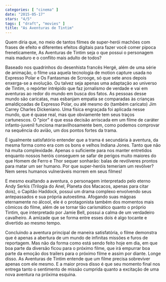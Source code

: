 ```yaml
---
categories: [ "cinema" ]
date: "2015-05-17"
stars: "4/5"
tags: [ "draft", "movies" ]
title: "As Aventuras de Tintim"
---
```

Quem diria que, no meio de tantos filmes de super-herói machões com
frases de efeito e diferentes efeitos digitais para fazer você comer
pipoca freneticamente, As Aventuras de Tintim seja o que possui o
personagem mais maduro e o conflito mais adulto de todos?

Baseado nos quadrinhos do desenhista francês Hergé, além de uma
série de animação, o filme usa aquela tecnologia de motion capture
usada no Expresso Polar e Os Fantasmas de Scrooge, só que sete anos
depois enxerga-se a evolução. Ou talvez seja apenas uma adaptação ao
universo de Tintim, o repórter intrépido que faz jornalismo de verdade
e vai em aventuras ao redor do mundo em busca dos fatos. As pessoas desse
mundo são caricatas, mas esbanjam empatia se comparadas às crianças
amaldiçoadas de Expresso Polar, ou até mesmo do (também caricato)
Jim Carrey Charles Dickeniano. Uma física engraçada foi aplicada
nesse mundo, que é quase real, mas que obviamente tem seus traços
cartunescos. O "pior" é que essa decisão arriscada em um filme de
caráter infanto-juvenil funciona maravilhosamente bem, como podemos
comprovar na sequência do avião, um dos pontos fortes da trama.

É igualmente satisfatório entender que a trama é secundária
à aventura, da mesma forma como era com os bons e velhos Indiana
Jones. Tanto que não há muita complexidade. Apenas o suficiente para nos
manter entretidos enquanto nossos heróis conseguem se safar de perigos
muito maiores do que Homem de Ferro e Thor sequer sonharão: balas de
revólveres prontos para matar um ser humano. Por que super-heróis
temeriam um revólver? Nem seres humanos vulneráveis morrem em seus
filmes!

E mesmo exaltando a aventura, o personagem interpretado pelo eterno Andy
Serkis (Trilogia do Anel, Planeta dos Macacos, apenas para citar dois),
o Capitão Haddock, possui um drama complexo envolvendo seus antepassados
e sua própria autoestima. Afogando suas mágoas eternamente no álcool,
ele é o protagonista também dos momentos mais cômicos do filme, além
de se tornar tão carismático quanto o próprio Tintim, que interpretado
por Jamie Bell, possui a calma de um verdadeiro cavalheiro. A amizade
que se forma entre esses dois é algo tocante e divertido ao mesmo tempo.

Concluindo a aventura principal de maneira satisfatória, o filme
demonstra que é apenas a abertura de um mundo de infinitas missões
e furos de reportagem. Mas não da forma como está sendo feito hoje
em dia, em que boa parte da diversão ficou para o próximo filme, que
irá empurrar boa parte da emoção dos trailers para o próximo filme
e assim por diante. Longe disso. As Aventuras de Tintim entende que um
filme precisa sobreviver apenas com ele mesmo. E a maior prova disso é
que seu momento final nos entrega tanto o sentimento de missão cumprida
quanto a excitação de uma nova aventura na próxima esquina.
